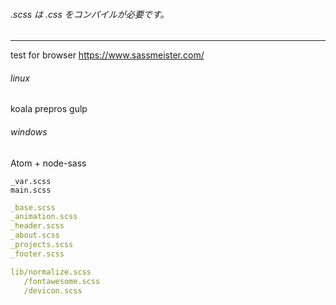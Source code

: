 ###### .scss は .css をコンパイルが必要です。
---
test for browser
https://www.sassmeister.com/

###### linux
koala 
prepros
gulp

###### windows
Atom + node-sass

```
_var.scss
main.scss
```

```.yml
_base.scss
_animation.scss
_header.scss
_about.scss
_projects.scss
_footer.scss

lib/normalize.scss
   /fontawesome.scss
   /devicon.scss


```

